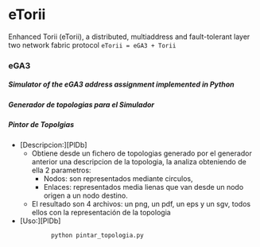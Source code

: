 # eTorii
Enhanced Torii (eTorii), a distributed, multiaddress and fault-tolerant layer two network fabric protocol
```eTorii = eGA3 + Torii```

### eGA3
##### Simulator of the eGA3 address assignment implemented in Python

##### Generador de topologias para el Simulador

##### Pintor de Topolgias
* [Descripcion:][PlDb]
    * Obtiene desde un fichero de topologias generado por el generador anterior una descripcion de la topologia, 
        la analiza obteniendo de ella 2 parametros: 
        * Nodos: son representados mediante circulos, 
        * Enlaces: representados media lienas que van desde un nodo origen a un nodo destino.
    * El resultado son 4 archivos: un png, un pdf, un eps y un sgv, todos ellos con la representación de la topologia
* [Uso:][PlDb]
```sh
            python pintar_topologia.py 
```
